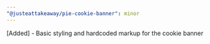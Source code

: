 ```yaml
---
"@justeattakeaway/pie-cookie-banner": minor
---
```


[Added] - Basic styling and hardcoded markup for the cookie banner
